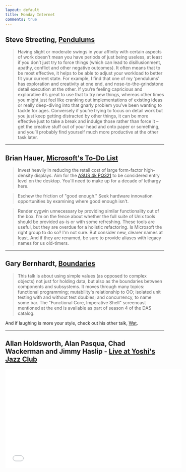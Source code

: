 ```yaml
---
layout: default
title: Monday Internet
comments: true
---
```


Steve Streeting, [Pendulums](http://www.stevestreeting.com/2013/12/02/pendulums/)
----------------------------

> Having slight or moderate swings in your affinity with certain aspects of work doesn’t mean you have periods of just being useless, at least if you don’t just try to force things (which can lead to disillusionment, apathy, conflict and other negative outcomes). It often means that to be most effective, it helps to be able to adjust your workload to better fit your current state. For example, I find that one of my ‘pendulums’ has exploration and creativity at one end, and nose-to-the-grindstone detail execution at the other. If you’re feeling capricious and explorative it’s great to use that to try new things, whereas other times you might just feel like cranking out implementations of existing ideas or really deep-diving into that gnarly problem you’ve been wanting to tackle for ages. Conversely if you’re trying to focus on detail work but you just keep getting distracted by other things, it can be more effective just to take a break and indulge those rather than force it – get the creative stuff out of your head and onto paper or something, and you’ll probably find yourself much more productive at the other task later.

<hr />

Brian Hauer, [Microsoft's To-Do List](http://tiamat.tsotech.com/microsoft)
-------------------------------------

> Invest heavily in reducing the retail cost of large form-factor high-density displays. Aim for the [ASUS 4k PQ321](http://www.asus.com/News/L9xTPmmMwTlPMq5l) to be considered entry level on the desktop. You'll need to make up for a decade of lethargy here.

> Eschew the friction of "good enough." Seek hardware innovation opportunities by examining where good enough isn't.

> Render cygwin unnecessary by providing similar functionality out of the box. I'm on the fence about whether the full suite of Unix tools should be provided as-is or with some refreshing. These tools are useful, but they are overdue for a holistic refactoring. Is Microsoft the right group to do so? I'm not sure. But consider new, clearer names at least. And if they are renamed, be sure to provide aliases with legacy names for us old-timers.

<hr />

Gary Bernhardt, [Boundaries](https://www.destroyallsoftware.com/talks/boundaries)
----------------------------

> This talk is about using simple values (as opposed to complex objects) not just for holding data, but also as the boundaries between components and subsystems. It moves through many topics: functional programming; mutability's relationship to OO; isolated unit testing with and without test doubles; and concurrency, to name some bar. The "Functional Core, Imperative Shell" screencast mentioned at the end is available as part of season 4 of the DAS catalog.

And if laughing is more your style, check out his other talk, [Wat](https://www.destroyallsoftware.com/talks/wat).

<hr />

Allan Holdsworth, Alan Pasqua, Chad Wackerman and Jimmy Haslip - [Live at Yoshi's Jazz Club](http://www.youtube.com/watch?v=iWPLaY9SyOY)
--------------------------------------------------------------------------------------------

<div class="flex-video widescreen">
<iframe width="560" height="315" src="//www.youtube.com/embed/iWPLaY9SyOY" frameborder="0" allowfullscreen></iframe>
</div>
